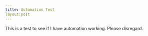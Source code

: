 ```yaml
---
title: Automation Test
layout:post
---
```

This is a test to see if I have automation working. Please disregard.
